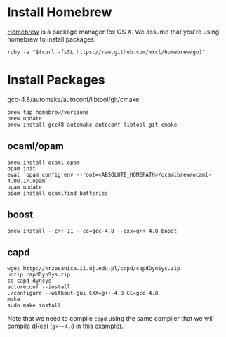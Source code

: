 Install Homebrew
================

[Homebrew][homebrew] is a package manager fox OS X. We assume that
you're using homebrew to install packages.

    ruby -e "$(curl -fsSL https://raw.github.com/mxcl/homebrew/go)"

[homebrew]: http://brew.sh

Install Packages
================

gcc-4.8/automake/autoconf/libtool/git/cmake

    brew tap homebrew/versions
    brew update
    brew install gcc48 automake autoconf libtool git cmake

ocaml/opam
-----------

    brew install ocaml opam
    opam init
    eval `opam config env --root=<ABSOLUTE_HOMEPATH>/ocamlbrew/ocaml-4.00.1/.opam`
    opam update
    opam install ocamlfind batteries

boost
-----

    brew install --c++-11 --cc=gcc-4.8 --cxx=g++-4.8 boost

capd
----
    wget http://krzesanica.ii.uj.edu.pl/capd/capdDynSys.zip
    unzip capdDynSys.zip
    cd capd_dynsys
    autoreconf --install
    ./configure --without-gui CXX=g++-4.8 CC=gcc-4.8
    make
    sudo make install

Note that we need to compile ``capd`` using the same compiler that we
will compile dReal (``g++-4.8`` in this example).
